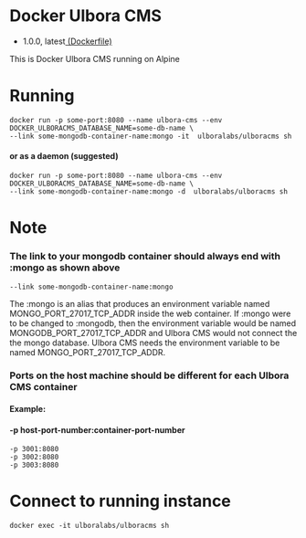 # Docker Ulbora CMS
- 1.0.0, latest[ (Dockerfile)](https://github.com/Ulbora/docker_ulboracms/blob/master/Dockerfile)

This is Docker Ulbora CMS running on Alpine


# Running
```
docker run -p some-port:8080 --name ulbora-cms --env DOCKER_ULBORACMS_DATABASE_NAME=some-db-name \
--link some-mongodb-container-name:mongo -it  ulboralabs/ulboracms sh
```
#### or as a daemon (suggested)
```
docker run -p some-port:8080 --name ulbora-cms --env DOCKER_ULBORACMS_DATABASE_NAME=some-db-name \
--link some-mongodb-container-name:mongo -d  ulboralabs/ulboracms sh
```
# Note
### The link to your mongodb container should always end with :mongo as shown above
```
--link some-mongodb-container-name:mongo 
```
The :mongo is an alias that produces an environment variable named MONGO_PORT_27017_TCP_ADDR inside the web container.
If :mongo were to be changed to :mongodb, then the environment variable would be named MONGODB_PORT_27017_TCP_ADDR and 
Ulbora CMS would not connect the the mongo database. Ulbora CMS needs the environment variable to be 
named MONGO_PORT_27017_TCP_ADDR.

### Ports on the host machine should be different for each Ulbora CMS container
#### Example: 
#### -p host-port-number:container-port-number
```
-p 3001:8080 
-p 3002:8080 
-p 3003:8080
```

# Connect to running instance
```
docker exec -it ulboralabs/ulboracms sh
```

